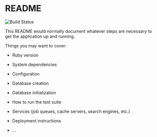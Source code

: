 # README
![Build Status](https://codeship.com/projects/8a474d30-bdb9-0136-64dd-06db9786e066/status?branch=master)

This README would normally document whatever steps are necessary to get the
application up and running.

Things you may want to cover:

* Ruby version

* System dependencies

* Configuration

* Database creation

* Database initialization

* How to run the test suite

* Services (job queues, cache servers, search engines, etc.)

* Deployment instructions

* ...
